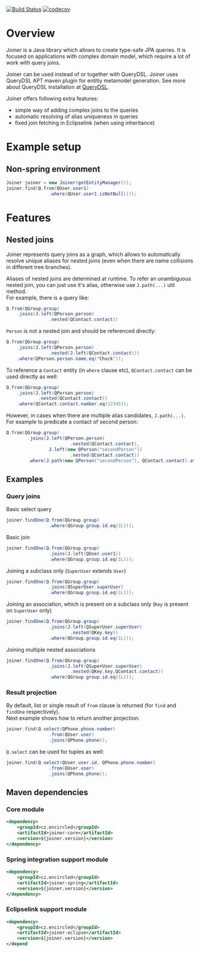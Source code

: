 [![Build Status](https://travis-ci.org/encircled/Joiner.svg?branch=master)](https://travis-ci.org/encircled/Joiner)
[![codecov](https://codecov.io/gh/encircled/Joiner/branch/master/graph/badge.svg)](https://codecov.io/gh/encircled/Joiner)

# Overview

Joiner is a Java library which allows to create type-safe JPA queries. It is focused on applications with complex domain model, which require a lot of work with query joins.   

Joiner can be used instead of or together with QueryDSL. Joiner uses QueryDSL APT maven plugin for entitiy metamodel generation. See more about QueryDSL installation at [QueryDSL](http://www.querydsl.com/static/querydsl/latest/reference/html/ch02.html#jpa_integration).

Joiner offers following extra features:
* simple way of adding complex joins to the queries
* automatic resolving of alias uniqueness in queries
* fixed join fetching in Eclipselink (when using inheritance)

# Example setup

## Non-spring environment

```java
Joiner joiner = new Joiner(getEntityManager());
joiner.find(Q.from(QUser.user1)
                .where(QUser.user1.isNotNull()));
```

# Features

## Nested joins

Joiner represents query joins as a graph, which allows to automatically resolve unique aliases for nested joins (even when there are name collisions in different tree branches).

Aliases of nested joins are determined at runtime. To refer an unambiguous nested join, you can just use it's alias, otherwise use `J.path(...)` util method.     
For example, there is a query like:

```java
Q.from(QGroup.group)
    .joins(J.left(QPerson.person)
                .nested(QContact.contact))
```

`Person` is not a nested join and should be referenced directly:

```java
Q.from(QGroup.group)
    .joins(J.left(QPerson.person)
                .nested(J.left(QContact.contact)))
    .where(QPerson.person.name.eq('Chuck'));
```

To reference a `Contact` entity (in `where` clause etc), `QContact.contact` can be used directly as well:

```java
Q.from(QGroup.group)
    .joins(J.left(QPerson.person)
            .nested(QContact.contact))
    .where(QContact.contact.number.eq(12345));
```

However, in cases when there are multiple alias candidates, `J.path(...)`. For example to predicate a contact of second person:

```java
Q.from(QGroup.group)
        .joins(J.left(QPerson.person)
                        .nested(QContact.contact),
                J.left(new QPerson("secondPerson"))
                        .nested(QContact.contact))
        .where(J.path(new QPerson("secondPerson"), QContact.contact).attribute.eq("secondContactAttribute"))
```

## Examples

### Query joins

Basic select query
```java
joiner.findOne(Q.from(QGroup.group)
                .where(QGroup.group.id.eq(1L)));
```

Basic join
```java
joiner.findOne(Q.from(QGroup.group)
                .joins(J.left(QUser.user1))
                .where(QGroup.group.id.eq(1L)));
```

Joining a subclass only (`SuperUser` extends `User`)
```java
joiner.findOne(Q.from(QGroup.group)
                .joins(QSuperUser.superUser)
                .where(QGroup.group.id.eq(1L)));
```

Joining an association, which is present on a subclass only (`Key` is present on `SuperUser` only)
```java
joiner.findOne(Q.from(QGroup.group)
                .joins(J.left(QSuperUser.superUser)
                        .nested(QKey.key))
                .where(QGroup.group.id.eq(1L)));
```

Joining multiple nested associations
```java
joiner.findOne(Q.from(QGroup.group)
                .joins(J.left(QSuperUser.superUser)
                        .nested(QKey.key,QContact.contact))
                .where(QGroup.group.id.eq(1L)));
```
### Result projection
By default, list or single result of `from` clause is returned (for `find` and `findOne` respectively).   
Next example shows how to return another projection:   
```java
joiner.find(Q.select(QPhone.phone.number)
                .from(QUser.user)
                .joins(QPhone.phone));
```

`Q.select` can be used for tuples as well:

```java
joiner.find(Q.select(QUser.user.id, QPhone.phone.number)
                .from(QUser.user)
                .joins(QPhone.phone));
```

## Maven dependencies  

### Core module
```xml
<dependency>
    <groupId>cz.encircled</groupId>
    <artifactId>joiner-core</artifactId>
    <version>${joiner.version}</version>
</dependency>
```

### Spring integration support module
```xml
<dependency>
    <groupId>cz.encircled</groupId>
    <artifactId>joiner-spring</artifactId>
    <version>${joiner.version}</version>
</dependency>
```

### Eclipselink support module
```xml
<dependency>
    <groupId>cz.encircled</groupId>
    <artifactId>joiner-eclipse</artifactId>
    <version>${joiner.version}</version>
</depend
